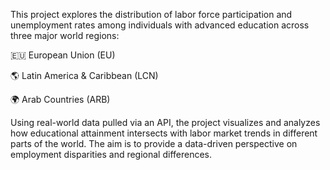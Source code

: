 This project explores the distribution of labor force participation and unemployment rates among individuals with advanced education across three major world regions:

🇪🇺 European Union (EU)

🌎 Latin America & Caribbean (LCN)

🌍 Arab Countries (ARB)

Using real-world data pulled via an API, the project visualizes and analyzes how educational attainment intersects with labor market trends in different parts of the world. The aim is to provide a data-driven perspective on employment disparities and regional differences.
